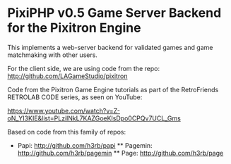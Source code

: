 # PixiPHP v0.5 Game Server Backend for the Pixitron Engine

This implements a web-server backend for validated games and game matchmaking with other users.

For the client side, we are using code from the repo: http://github.com/LAGameStudio/pixitron

Code from the Pixitron Game Engine tutorials as part of the
RetroFriends RETROLAB CODE series, as seen on YouTube:

https://www.youtube.com/watch?v=Z-oN_YI3KIE&list=PLzilNkL7KAZGoeKIsDpo0CPQv7UCL_Gms

Based on code from this family of repos:

* Papi: http://github.com/h3rb/papi
** Pagemin: http://github.com/h3rb/pagemin
** Page: http://github.com/h3rb/page

